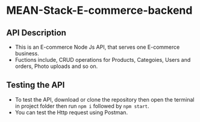 # MEAN-Stack-E-commerce-backend

## API Description
- This is an E-commerce Node Js API, that serves one E-commerce business.
- Fuctions include, CRUD operations for Products, Categoies, Users and orders, Photo uploads and so on.

## Testing the API
- To test the API, download or clone the repository then open the terminal in project folder then run `npm i` followed by `npm start`.
- You can test the Http request using Postman.
